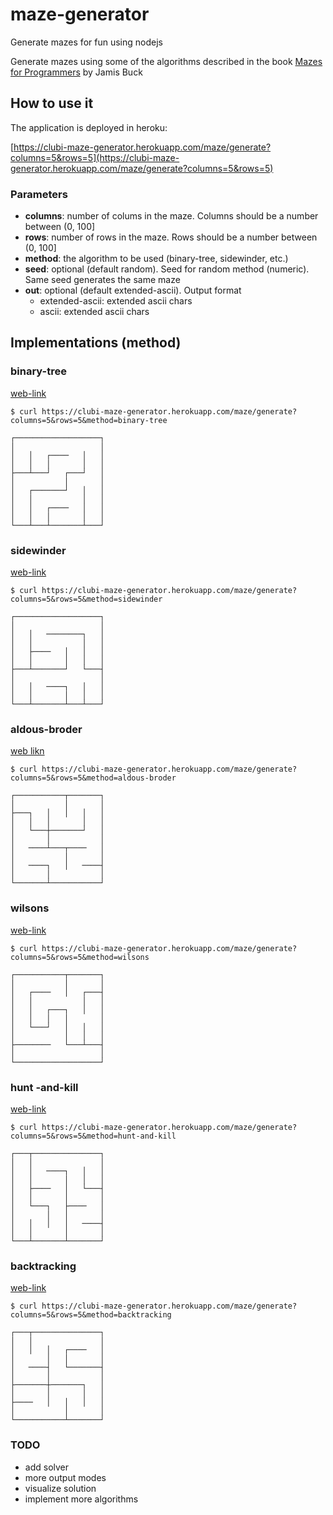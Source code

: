 # maze-generator
Generate mazes for fun using nodejs

Generate mazes using some of the algorithms described in the book [Mazes for Programmers](https://www.amazon.es/Mazes-Programmers-Twisty-Little-Passages/dp/1680500554/ref=sr_1_1?__mk_es_ES=%C3%85M%C3%85%C5%BD%C3%95%C3%91&dchild=1&keywords=mazes+for+programmers&qid=1633941115&sr=8-1) by Jamis Buck

## How to use it

The application is deployed in heroku:

[https://clubi-maze-generator.herokuapp.com/maze/generate?columns=5&rows=5](https://clubi-maze-generator.herokuapp.com/maze/generate?columns=5&rows=5)

### Parameters
* **columns**: number of colums in the maze. Columns should be a number between (0, 100]
* **rows**: number of rows in the maze. Rows should be a number between (0, 100]
* **method**: the algorithm to be used (binary-tree, sidewinder, etc.)
* **seed**: optional (default random). Seed for random method (numeric). Same seed generates the same maze
* **out**: optional (default extended-ascii). Output format
   - extended-ascii: extended ascii chars
   - ascii: extended ascii chars

## Implementations (method)

### binary-tree

[web-link](https://clubi-maze-generator.herokuapp.com/maze/generate?columns=5&rows=5&method=binary-tree)

```
$ curl https://clubi-maze-generator.herokuapp.com/maze/generate?columns=5&rows=5&method=binary-tree

┌───────────────────┐
│                   │
│   │   ┌────   │   │
│   │   │       │   │
├───┴───┘   ┌───┘   │
│           │       │
│   ┌───────┘   │   │
│   │           │   │
│   │   ┌────   │   │
│   │   │       │   │
└───┴───┴───────┴───┘
```

### sidewinder
[web-link](https://clubi-maze-generator.herokuapp.com/maze/generate?columns=5&rows=5&method=sidewinder)

```
$ curl https://clubi-maze-generator.herokuapp.com/maze/generate?columns=5&rows=5&method=sidewinder

┌───────────────────┐
│                   │
│   │   ────────┐   │
│   │           │   │
│   ├────   │   │   │
│   │       │   │   │
├───┴───────┘   └───┤
│                   │
│   │   ────┐   │   │
│   │       │   │   │
└───┴───────┴───┴───┘
```

### aldous-broder
[web likn](https://clubi-maze-generator.herokuapp.com/maze/generate?columns=5&rows=5&method=aldous-broder)

```
$ curl https://clubi-maze-generator.herokuapp.com/maze/generate?columns=5&rows=5&method=aldous-broder

┌───────────┬───────┐
│           │       │
├───┐   │   │   │   │
│   │   │       │   │
│   └───┼───────┘   │
│       │           │
│   ────┴───┬────   │
│           │       │
│   ────┐   │   ────┤
│       │           │
└───────┴───────────┘
```

### wilsons
[web-link](https://clubi-maze-generator.herokuapp.com/maze/generate?columns=5&rows=5&method=wilsons)

```
$ curl https://clubi-maze-generator.herokuapp.com/maze/generate?columns=5&rows=5&method=wilsons

┌───────────┬───────┐
│           │       │
│   ┌────   │   ┌───┤
│   │           │   │
│   │   ┌───┐   │   │
│   │   │   │       │
│   └───┘   │   │   │
│           │   │   │
├────────   └───┴───┤
│                   │
└───────────────────┘
```

### hunt -and-kill
[web-link](https://clubi-maze-generator.herokuapp.com/maze/generate?columns=5&rows=5&method=hunt-and-kill)

```
$ curl https://clubi-maze-generator.herokuapp.com/maze/generate?columns=5&rows=5&method=hunt-and-kill

┌───┬───────────────┐
│   │               │
│   │   ────┐   │   │
│   │       │   │   │
│   ├────   │   └───┤
│   │       │       │
│   └───┐   ├────   │
│       │   │       │
│   │   │   │   ────┤
│   │       │       │
└───┴───────┴───────┘
```

### backtracking
[web-link](https://clubi-maze-generator.herokuapp.com/maze/generate?columns=5&rows=5&method=backtracking)

```
$ curl https://clubi-maze-generator.herokuapp.com/maze/generate?columns=5&rows=5&method=backtracking

┌───┬───────────────┐
│   │               │
│   │   │   ┌────   │
│       │   │       │
│   ────┤   └───────┤
│       │           │
├───────┼───────┐   │
│       │       │   │
├────   │   │   │   │
│           │       │
└───────────┴───────┘
```

### TODO
* add solver
* more output modes
* visualize solution
* implement more algorithms
